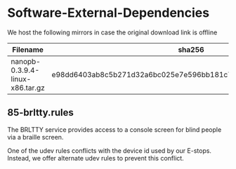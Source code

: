 # Software-External-Dependencies

We host the following mirrors in case the original download link is offline

| Filename                        | sha256                                                           | Original source                                                      |
|---------------------------------|------------------------------------------------------------------|----------------------------------------------------------------------|
| nanopb-0.3.9.4-linux-x86.tar.gz | e98dd6403ab8c5b271d32a6bc025e7e596bb181c7bc7e0492c5daa21fc44c940 | https://jpa.kapsi.fi/nanopb/download/nanopb-0.3.9.4-linux-x86.tar.gz |

## 85-brltty.rules
The BRLTTY service provides access to a console screen for blind people via a braille screen.

One of the udev rules conflicts with the device id used by our E-stops. Instead, we offer alternate udev rules to prevent this conflict.
